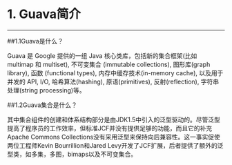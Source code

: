 # 1. Guava简介

---

##1.1Guava是什么？

Guava 是 Google 提供的一组 Java 核心类库，包括新的集合框架\(比如 multimap 和 multiset\), 不可变集合 \(immutable collections\), 图形库\(graph library\), 函数 \(functional types\), 内存中缓存技术\(in-memory cache\), 以及用于并发的 API, I/O, 哈希算法\(hashing\), 原语\(primitives\), 反射\(reflection\), 字符串处理\(string processing\)等。

##1.2Guava集合是什么？

其中集合组件的创建和体系结构部分是由JDK1.5中引入的泛型驱动的。尽管泛型提高了程序员的工作效率，但标准JCF并没有提供足够的功能，而且它的补充Apache Commons Collections没有采用泛型来保持向后兼容性。这一事实促使两位工程师Kevin Bourrillion和Jared Levy开发了JCF扩展，后者提供了额外的泛型类，如多集，多图，bimaps以及不可变集合。

